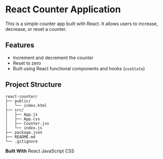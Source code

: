 # React Counter Application

This is a simple counter app built with React. It allows users to increase, decrease, or reset a counter.


## Features

- Increment and decrement the counter
- Reset to zero
- Built using React functional components and hooks (`useState`)

##  Project Structure

```
react-counter/
├── public/
│   └── index.html
├── src/
│   ├── App.js
│   ├── App.css
│   ├── Counter.jsx
│   └── index.js
├── package.json
├── README.md
└── .gitignore
```

**Built With**
React
JavaScript
CSS
